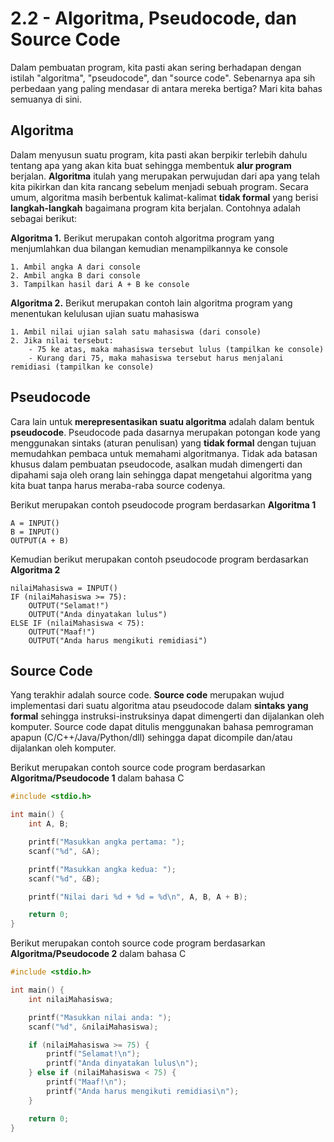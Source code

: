 # 2.2 - Algoritma, Pseudocode, dan Source Code

Dalam pembuatan program, kita pasti akan sering berhadapan dengan istilah "algoritma", "pseudocode", dan "source code". Sebenarnya apa sih perbedaan yang paling mendasar di antara mereka bertiga? Mari kita bahas semuanya di sini.

## Algoritma

Dalam menyusun suatu program, kita pasti akan berpikir terlebih dahulu tentang apa yang akan kita buat sehingga membentuk **alur program** berjalan. **Algoritma** itulah yang merupakan perwujudan dari apa yang telah kita pikirkan dan kita rancang sebelum menjadi sebuah program. Secara umum, algoritma masih berbentuk kalimat-kalimat **tidak formal** yang berisi **langkah-langkah** bagaimana program kita berjalan. Contohnya adalah sebagai berikut:

**Algoritma 1.** Berikut merupakan contoh algoritma program yang menjumlahkan dua bilangan kemudian menampilkannya ke console
```
1. Ambil angka A dari console
2. Ambil angka B dari console
3. Tampilkan hasil dari A + B ke console
```

**Algoritma 2.** Berikut merupakan contoh lain algoritma program yang menentukan kelulusan ujian suatu mahasiswa
```
1. Ambil nilai ujian salah satu mahasiswa (dari console)
2. Jika nilai tersebut:
    - 75 ke atas, maka mahasiswa tersebut lulus (tampilkan ke console)
    - Kurang dari 75, maka mahasiswa tersebut harus menjalani remidiasi (tampilkan ke console)
```

## Pseudocode

Cara lain untuk **merepresentasikan suatu algoritma** adalah dalam bentuk **pseudocode**. Pseudocode pada dasarnya merupakan potongan kode yang menggunakan sintaks (aturan penulisan) yang **tidak formal** dengan tujuan memudahkan pembaca untuk memahami algoritmanya. Tidak ada batasan khusus dalam pembuatan pseudocode, asalkan mudah dimengerti dan dipahami saja oleh orang lain sehingga dapat mengetahui algoritma yang kita buat tanpa harus meraba-raba source codenya.

Berikut merupakan contoh pseudocode program berdasarkan **Algoritma 1**
```
A = INPUT()
B = INPUT()
OUTPUT(A + B)
```

Kemudian berikut merupakan contoh pseudocode program berdasarkan **Algoritma 2**
```
nilaiMahasiswa = INPUT()
IF (nilaiMahasiswa >= 75):
    OUTPUT("Selamat!")
    OUTPUT("Anda dinyatakan lulus")
ELSE IF (nilaiMahasiswa < 75):
    OUTPUT("Maaf!")
    OUTPUT("Anda harus mengikuti remidiasi")
```

## Source Code

Yang terakhir adalah source code. **Source code** merupakan wujud implementasi dari suatu algoritma atau pseudocode dalam **sintaks yang formal** sehingga instruksi-instruksinya dapat dimengerti dan dijalankan oleh komputer. Source code dapat ditulis menggunakan bahasa pemrograman apapun (C/C++/Java/Python/dll) sehingga dapat dicompile dan/atau dijalankan oleh komputer.

Berikut merupakan contoh source code program berdasarkan **Algoritma/Pseudocode 1** dalam bahasa C
```c
#include <stdio.h>

int main() {
    int A, B;

    printf("Masukkan angka pertama: ");
    scanf("%d", &A);

    printf("Masukkan angka kedua: ");
    scanf("%d", &B);

    printf("Nilai dari %d + %d = %d\n", A, B, A + B);

    return 0;
}
```

Berikut merupakan contoh source code program berdasarkan **Algoritma/Pseudocode 2** dalam bahasa C
```c
#include <stdio.h>

int main() {
    int nilaiMahasiswa;

    printf("Masukkan nilai anda: ");
    scanf("%d", &nilaiMahasiswa);

    if (nilaiMahasiswa >= 75) {
        printf("Selamat!\n");
        printf("Anda dinyatakan lulus\n");
    } else if (nilaiMahasiswa < 75) {
        printf("Maaf!\n");
        printf("Anda harus mengikuti remidiasi\n");
    }

    return 0;
}
```